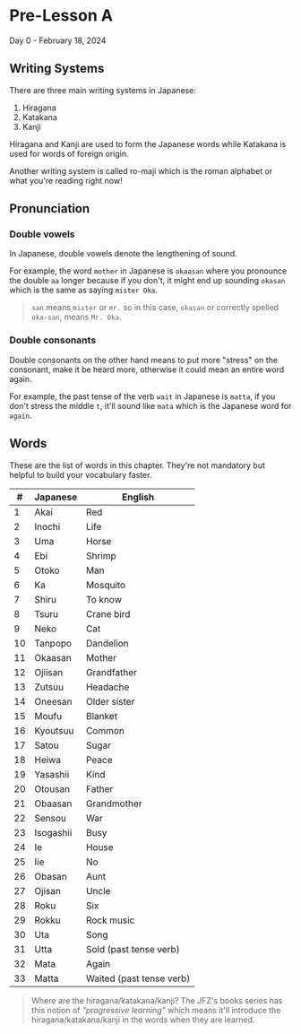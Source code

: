 # Pre-Lesson A

Day 0 - February 18, 2024

## Writing Systems

There are three main writing systems in Japanese:

1. Hiragana
2. Katakana
3. Kanji

Hiragana and Kanji are used to form the Japanese words while Katakana is used for words of foreign origin.

Another writing system is called ro-maji which is the roman alphabet or what you're reading right now!

## Pronunciation

### Double vowels

In Japanese, double vowels denote the lengthening of sound.

For example, the word `mother` in Japanese is `okaasan` where you pronounce the double `aa` longer because if you don't, it might end up sounding `okasan` which is the same as saying `mister Oka`.

> `san` means `mister` or `mr.` so in this case, `okasan` or correctly spelled `oka-san`, means `Mr. Oka`.

### Double consonants

Double consonants on the other hand means to put more "stress" on the consonant, make it be heard more, otherwise it could mean an entire word again.

For example, the past tense of the verb `wait` in Japanese is `matta`, if you don't stress the middle `t`, it'll sound like `mata` which is the Japanese word for `again`.

## Words

These are the list of words in this chapter. They're not mandatory but helpful to build your vocabulary faster.


| #  | Japanese  | English                  |
| -- | --------- | ------------------------ |
| 1  | Akai      | Red                      |
| 2  | Inochi    | Life                     |
| 3  | Uma       | Horse                    |
| 4  | Ebi       | Shrimp                   |
| 5  | Otoko     | Man                      |
| 6  | Ka        | Mosquito                 |
| 7  | Shiru     | To know                  |
| 8  | Tsuru     | Crane bird               |
| 9  | Neko      | Cat                      |
| 10 | Tanpopo   | Dandelion                |
| 11 | Okaasan   | Mother                   |
| 12 | Ojiisan   | Grandfather              |
| 13 | Zutsuu    | Headache                 |
| 14 | Oneesan   | Older sister             |
| 15 | Moufu     | Blanket                  |
| 16 | Kyoutsuu  | Common                   |
| 17 | Satou     | Sugar                    |
| 18 | Heiwa     | Peace                    |
| 19 | Yasashii  | Kind                     |
| 20 | Otousan   | Father                   |
| 21 | Obaasan   | Grandmother              |
| 22 | Sensou    | War                      |
| 23 | Isogashii | Busy                     |
| 24 | Ie        | House                    |
| 25 | Iie       | No                       |
| 26 | Obasan    | Aunt                     |
| 27 | Ojisan    | Uncle                    |
| 28 | Roku      | Six                      |
| 29 | Rokku     | Rock music               |
| 30 | Uta       | Song                     |
| 31 | Utta      | Sold (past tense verb)   |
| 32 | Mata      | Again                    |
| 33 | Matta     | Waited (past tense verb) |

> Where are the hiragana/katakana/kanji? The JFZ's books series has this notion of _"progressive learning"_ which means it'll introduce the hiragana/katakana/kanji in the words when they are learned.